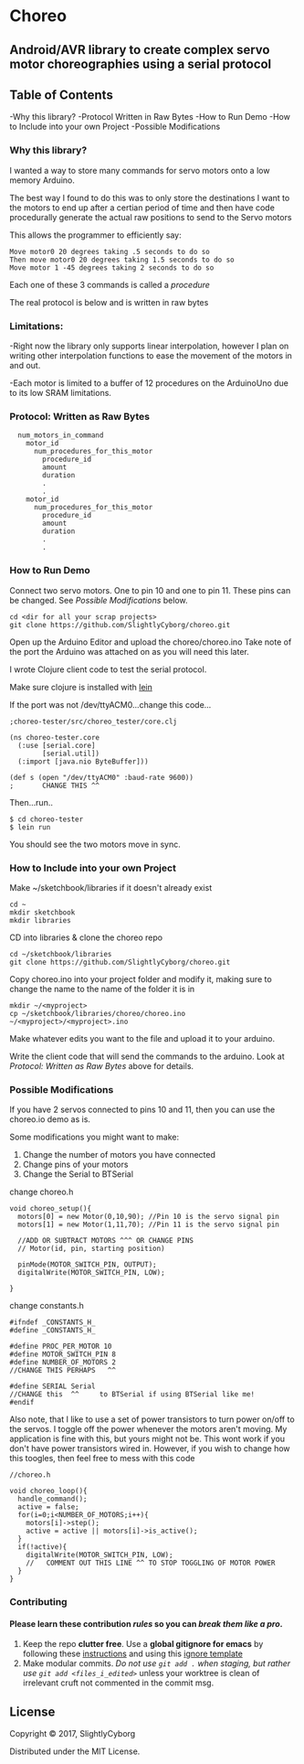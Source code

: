 # Choreo
## Android/AVR library to create complex servo motor choreographies using a serial protocol 

## Table of Contents
-Why this library?
-Protocol Written in Raw Bytes
-How to Run Demo
-How to Include into your own Project
-Possible Modifications

### Why this library?
I wanted a way to store many commands for servo motors onto a low memory Arduino.

The best way I found to do this was to only store the destinations I want to the motors to end up after a certian period of time and then have code procedurally generate the actual raw positions to send to the Servo motors

This allows the programmer to efficiently say:

```
Move motor0 20 degrees taking .5 seconds to do so
Then move motor0 20 degrees taking 1.5 seconds to do so
Move motor 1 -45 degrees taking 2 seconds to do so
```
Each one of these 3 commands is called a *procedure*

The real protocol is below and is written in raw bytes

### Limitations:

-Right now the library only supports linear interpolation, however I plan on writing other interpolation functions to ease the movement of the motors in and out. 

-Each motor is limited to a buffer of 12 procedures on the ArduinoUno due to its low SRAM limitations.

### Protocol: Written as Raw Bytes
```
  num_motors_in_command
    motor_id
      num_procedures_for_this_motor
        procedure_id
        amount
        duration
        .
        .
    motor_id
      num_procedures_for_this_motor
        procedure_id
        amount
        duration
        .
        .

```

### How to Run Demo 

Connect two servo motors. One to pin 10 and one to pin 11.
These pins can be changed. See *Possible Modifications* below.

```
cd <dir for all your scrap projects>
git clone https://github.com/SlightlyCyborg/choreo.git
```
Open up the Arduino Editor and upload the choreo/choreo.ino
Take note of the port the Arduino was attached on as you will need this later.

I wrote Clojure client code to test the serial protocol.

Make sure clojure is installed with [lein](https://github.com/technomancy/leiningen)

If the port was not /dev/ttyACM0...change this code...

```
;choreo-tester/src/choreo_tester/core.clj

(ns choreo-tester.core
  (:use [serial.core]
        [serial.util])
  (:import [java.nio ByteBuffer]))

(def s (open "/dev/ttyACM0" :baud-rate 9600))
;       CHANGE THIS ^^

```

Then...run..

```
$ cd choreo-tester
$ lein run
```

You should see the two motors move in sync.

### How to Include into your own Project

Make ~/sketchbook/libraries if it doesn't already exist
```
cd ~
mkdir sketchbook
mkdir libraries
```

CD into libraries & clone the choreo repo
```
cd ~/sketchbook/libraries
git clone https://github.com/SlightlyCyborg/choreo.git
```

Copy choreo.ino into your project folder and modify it, making sure to change the name to the name of the folder it is in

```
mkdir ~/<myproject>
cp ~/sketchbook/libraries/choreo/choreo.ino ~/<myproject>/<myproject>.ino
```

Make whatever edits you want to the file and upload it to your arduino.

Write the client code that will send the commands to the arduino.
Look at *Protocol: Written as Raw Bytes* above for details.


### Possible Modifications
If you have 2 servos connected to pins 10 and 11, then you can use the choreo.io demo as is.

Some modifications you might want to make:

1) Change the number of motors you have connected
2) Change pins of your motors
3) Change the Serial to BTSerial

change choreo.h
```
void choreo_setup(){
  motors[0] = new Motor(0,10,90); //Pin 10 is the servo signal pin
  motors[1] = new Motor(1,11,70); //Pin 11 is the servo signal pin
  
  //ADD OR SUBTRACT MOTORS ^^^ OR CHANGE PINS
  // Motor(id, pin, starting position)

  pinMode(MOTOR_SWITCH_PIN, OUTPUT);
  digitalWrite(MOTOR_SWITCH_PIN, LOW);

}
```

change constants.h

```
#ifndef _CONSTANTS_H_
#define _CONSTANTS_H_

#define PROC_PER_MOTOR 10
#define MOTOR_SWITCH_PIN 8
#define NUMBER_OF_MOTORS 2
//CHANGE THIS PERHAPS   ^^

#define SERIAL Serial
//CHANGE this  ^^     to BTSerial if using BTSerial like me!
#endif
```

Also note, that I like to use a set of power transistors to turn power on/off to the servos.
I toggle off the power whenever the motors aren't moving. 
My application is fine with this, but yours might not be.
This wont work if you don't have power transistors wired in.
However, if you wish to change how this toogles, then feel free to mess with this code

```
//choreo.h

void choreo_loop(){
  handle_command();
  active = false;
  for(i=0;i<NUMBER_OF_MOTORS;i++){
    motors[i]->step();
    active = active || motors[i]->is_active();
  }
  if(!active){
    digitalWrite(MOTOR_SWITCH_PIN, LOW);
    //   COMMENT OUT THIS LINE ^^ TO STOP TOGGLING OF MOTOR POWER
  }
}
```



### Contributing

#### Please learn these contribution _rules_ so you can _break them like a pro_. 

1. Keep the repo **clutter free**. Use a **global gitignore for emacs** by following these [instructions](https://help.github.com/articles/ignoring-files/#create-a-global-gitignore) and using this [ignore template](https://github.com/github/gitignore/blob/master/Global/Emacs.gitignore)
2. Make modular commits. *Do not use `git add .` when staging, but rather use `git add <files_i_edited>`* unless your worktree is clean of irrelevant cruft not commented in the commit msg.

## License


Copyright © 2017, SlightlyCyborg

Distributed under the MIT License.
